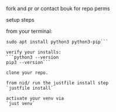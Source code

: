fork and pr or contact bouk for repo perms

setup steps

from your terminal:
```sudo apt update
sudo apt install python3 python3-pip```

verify your installs:
```python3 --version
pip3 --version```

clone your repo.

from nid/ run the justfile install step
`justfile install`

activate your venv via 
`just venv`

